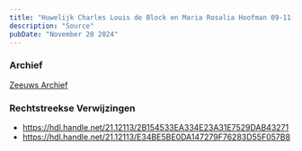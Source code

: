 ```yaml
---
title: "Huwelijk Charles Louis de Block en Maria Rosalia Hoofman 09-11-1917"
description: "Source"
pubDate: "November 20 2024"
---
```


### Archief
[Zeeuws Archief](https://www.zeeuwsarchief.nl/)

### Rechtstreekse Verwijzingen
- https://hdl.handle.net/21.12113/2B154533EA334E23A31E7529DAB43271
- https://hdl.handle.net/21.12113/E34BE5BE0DA147279F76283D55F057B8